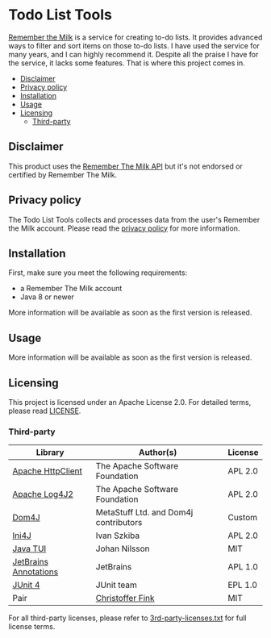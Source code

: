# Todo List Tools
[Remember the Milk][1] is a service for creating to-do lists. It provides 
advanced ways to filter and sort items on those to-do lists. I have used the 
service for many years, and I can highly recommend it. Despite all the praise 
I have for the service, it lacks some features. That is where this project 
comes in.

* [Disclaimer](#disclaimer)
* [Privacy policy](#privacy-policy)
* [Installation](#installation)
* [Usage](#usage)
* [Licensing](#licensing)
    * [Third-party](#third-party)

## Disclaimer
This product uses the [Remember The Milk API][5] but it's not endorsed or 
certified by Remember The Milk.

## Privacy policy
The Todo List Tools collects and processes data from the user's Remember the 
Milk account. Please read the [privacy policy][2] for more information.

## Installation
First, make sure you meet the following requirements:
* a Remember The Milk account
* Java 8 or newer

More information will be available as soon as the first version is released.

## Usage
More information will be available as soon as the first version is released.

## Licensing
This project is licensed under an Apache License 2.0. For detailed terms, 
please read [LICENSE][3].

### Third-party

| Library                     | Author(s)                             | License |
| --------------------------- | ------------------------------------- | ------- |
| [Apache HttpClient][12]     | The Apache Software Foundation        | APL 2.0 |
| [Apache Log4J2][13]         | The Apache Software Foundation        | APL 2.0 |
| [Dom4J][7]                  | MetaStuff Ltd. and Dom4j contributors | Custom  |
| [Ini4J][8]                  | Ivan Szkiba                           | APL 2.0 |
| [Java TUI][10]              | Johan Nilsson                         | MIT     |
| [JetBrains Annotations][11] | JetBrains                             | APL 1.0 |
| [JUnit 4][9]                | JUnit team                            | EPL 1.0 |
| Pair                        | [Christoffer Fink][4]                 | MIT     |

For all third-party licenses, please refer to [3rd-party-licenses.txt][6] 
for full license terms.


[1]: https://www.rememberthemilk.com
[2]: privacy-policy.md
[3]: LICENSE
[4]: https://github.com/finkn
[5]: https://www.rememberthemilk.com/services/api/
[6]: 3rd-party-licenses.txt
[7]: https://dom4j.github.io/
[8]: http://ini4j.sourceforge.net/index.html
[9]: https://junit.org/junit4/
[10]: https://github.com/olivertwistor/java-tui
[11]: https://github.com/JetBrains/java-annotations
[12]: https://hc.apache.org/httpcomponents-client-ga/index.html
[13]: http://logging.apache.org/log4j/2.x/index.html

